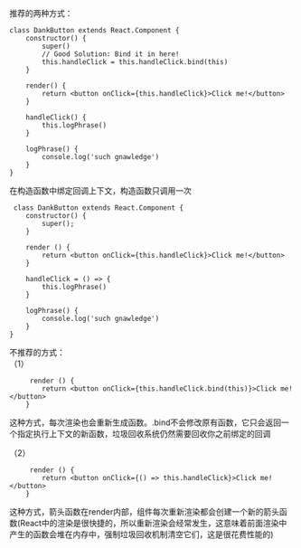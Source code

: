 推荐的两种方式：  

    class DankButton extends React.Component {
        constructor() {
            super()
            // Good Solution: Bind it in here!
            this.handleClick = this.handleClick.bind(this)  
        }
        
        render() {
            return <button onClick={this.handleClick}>Click me!</button>
        }
        
        handleClick() {
            this.logPhrase()
        }
        
        logPhrase() {
            console.log('such gnawledge')
        }
    }

在构造函数中绑定回调上下文，构造函数只调用一次  

     class DankButton extends React.Component {
        constructor() {
            super();  
        }
        
        render () {
            return <button onClick={this.handleClick}>Click me!</button>
        }
        
        handleClick = () => {
            this.logPhrase()
        }
        
        logPhrase() {
            console.log('such gnawledge')
        }
    }

不推荐的方式：     
（1）

         render () {
            return <button onClick={this.handleClick.bind(this)}>Click me!</button>
        }

这种方式，每次渲染也会重新生成函数。.bind不会修改原有函数，它只会返回一个指定执行上下文的新函数，垃圾回收系统仍然需要回收你之前绑定的回调  

（2）  

         render () {
            return <button onClick={() => this.handleClick}>Click me!</button>
        }

这种方式，箭头函数在render内部，组件每次重新渲染都会创建一个新的箭头函数(React中的渲染是很快捷的，所以重新渲染会经常发生，这意味着前面渲染中产生的函数会堆在内存中，强制垃圾回收机制清空它们，这是很花费性能的)  

